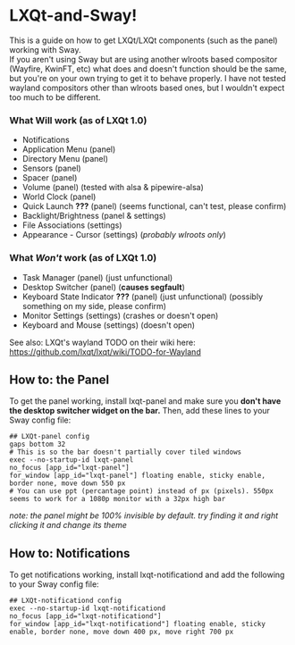 # LXQt-and-Sway!

This is a guide on how to get LXQt/LXQt components (such as the panel) working with Sway.  
If you aren't using Sway but are using another wlroots based compositor (Wayfire, KwinFT, etc) what does and doesn't function should be the same, but you're on your own trying to get it to behave properly. 
I have not tested wayland compositors other than wlroots based ones, but I wouldn't expect too much to be different. 

### What Will work (as of LXQt 1.0)  
* Notifications  
* Application Menu (panel)  
* Directory Menu (panel)  
* Sensors (panel)  
* Spacer (panel)
* Volume (panel) (tested with alsa & pipewire-alsa)
* World Clock (panel)
* Quick Launch **???** (panel) (seems functional, can't test, please confirm)
* Backlight/Brightness (panel & settings)  
* File Associations (settings)
* Appearance - Cursor (settings) (*probably wlroots only*)  

### What *Won't* work (as of LXQt 1.0)  
* Task Manager (panel) (just unfunctional)  
* Desktop Switcher (panel) (**causes segfault**)  
* Keyboard State Indicator **???** (panel) (just unfunctional) (possibly something on my side, please confirm)  
* Monitor Settings (settings) (crashes or doesn't open)  
* Keyboard and Mouse (settings) (doesn't open)

See also: LXQt's wayland TODO on their wiki here: <https://github.com/lxqt/lxqt/wiki/TODO-for-Wayland>
## How to: the Panel
To get the panel working, install lxqt-panel and make sure you **don't have the desktop switcher widget on the bar.**
Then, add these lines to your Sway config file:  
```
## LXQt-panel config
gaps bottom 32
# This is so the bar doesn't partially cover tiled windows
exec --no-startup-id lxqt-panel
no_focus [app_id="lxqt-panel"]
for_window [app_id="lxqt-panel"] floating enable, sticky enable, border none, move down 550 px
# You can use ppt (percantage point) instead of px (pixels). 550px seems to work for a 1080p monitor with a 32px high bar
```
*note: the panel might be 100% invisible by default. try finding it and right clicking it and change its theme*

## How to: Notifications
To get notifications working, install lxqt-notificationd and add the following to your Sway config file:  
```
## LXQt-notificationd config
exec --no-startup-id lxqt-notificationd
no_focus [app_id="lxqt-notificationd"]
for_window [app_id="lxqt-notificationd"] floating enable, sticky enable, border none, move down 400 px, move right 700 px
```
